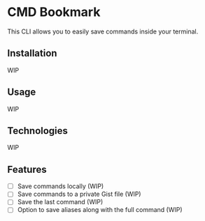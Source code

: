 # CMD Bookmark

This CLI allows you to easily save commands inside your terminal.

## Installation

WIP

## Usage

WIP

## Technologies

WIP

## Features

- [ ] Save commands locally (WIP)
- [ ] Save commands to a private Gist file (WIP)
- [ ] Save the last command (WIP)
- [ ] Option to save aliases along with the full command (WIP)
